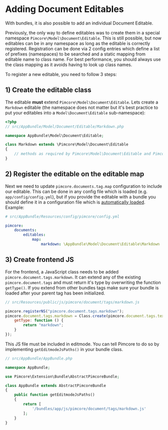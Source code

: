 # Adding Document Editables 

With bundles, it is also possible to add an individual Document Editable. 

Previously, the only way to define editables was to create them in a special namespace `Pimcore\Model\Document\Editable`. This
is still possible, but now editables can be in any namespace as long as the editable is correctly registered. Registration
can be done via 2 config entries which define a list of prefixes (namespaces) to be searched and a static mapping from
editable name to class name. For best performance, you should always use the class mapping as it avoids having to look
up class names.

To register a new editable, you need to follow 3 steps:

## 1) Create the editable class

The editable **must** extend `Pimcore\Model\Document\Editable`. Lets create a `Markdown` editable (the namespace does not matter
but it's best practice to put your editables into a `Model\Document\Editable` sub-namespace):

```php
<?php
// src/AppBundle/Model/Document/Editable/Markdown.php

namespace AppBundle\Model\Document\Editable;

class Markdown extends \Pimcore\Model\Document\Editable
{
    // methods as required by Pimcore\Model\Document\Editable and Pimcore\Model\Document\Editable\EditableInterface
}
```

## 2) Register the editable on the editable map

Next we need to update `pimcore.documents.tag.map` configuration to include our editable. This can be done in any config
file which is loaded (e.g. `app/config/config.yml`), but if you provide the editable with a bundle you should define it
in a configuration file which is [automatically loaded](./03_Auto_Loading_Config_And_Routing_Definitions.md). Example:

```yaml
# src/AppBundle/Resources/config/pimcore/config.yml

pimcore:
    documents:
        editables:
            map:
                markdown: \AppBundle\Model\Document\Editable\Markdown
```

## 3) Create frontend JS

For the frontend, a JavaScript class needs to be added `pimcore.document.tags.markdown`. It can 
extend any of the existing `pimcore.document.tags` and must return it's type by overwriting 
the function `getType()`. If you extend from other bundles tags make sure your bundle is loaded after your parent tag has been initialized.

```js
// src/Resources/public/js/pimcore/document/tags/markdown.js

pimcore.registerNS("pimcore.document.tags.markdown");
pimcore.document.tags.markdown = Class.create(pimcore.document.tags.textarea, {
    getType: function () {
        return "markdown";
    }
});
```

This JS file must be included in editmode. You can tell Pimcore to do so by implementing `getEditmodeJsPaths()`
in your bundle class. 

```php
// src/AppBundle/AppBundle.php

namespace AppBundle;

use Pimcore\Extension\Bundle\AbstractPimcoreBundle;

class AppBundle extends AbstractPimcoreBundle
{
    public function getEditmodeJsPaths()
    {
        return [
            '/bundles/app/js/pimcore/document/tags/markdown.js'
        ];
    }
}

```
